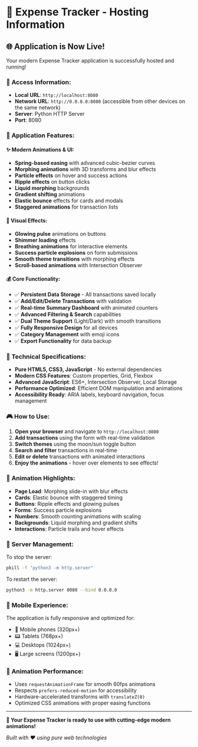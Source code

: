 # 🚀 Expense Tracker - Hosting Information

## 🌐 **Application is Now Live!**

Your modern Expense Tracker application is successfully hosted and running!

### 📍 **Access Information:**
- **Local URL**: `http://localhost:8080`
- **Network URL**: `http://0.0.0.0:8080` (accessible from other devices on the same network)
- **Server**: Python HTTP Server
- **Port**: 8080

### 🎯 **Application Features:**

#### ✨ **Modern Animations & UI:**
- **Spring-based easing** with advanced cubic-bezier curves
- **Morphing animations** with 3D transforms and blur effects
- **Particle effects** on hover and success actions
- **Ripple effects** on button clicks
- **Liquid morphing** backgrounds
- **Gradient shifting** animations
- **Elastic bounce** effects for cards and modals
- **Staggered animations** for transaction lists

#### 🎨 **Visual Effects:**
- **Glowing pulse** animations on buttons
- **Shimmer loading** effects
- **Breathing animations** for interactive elements
- **Success particle explosions** on form submissions
- **Smooth theme transitions** with morphing effects
- **Scroll-based animations** with Intersection Observer

#### 💰 **Core Functionality:**
- ✅ **Persistent Data Storage** - All transactions saved locally
- ✅ **Add/Edit/Delete Transactions** with validation
- ✅ **Real-time Summary Dashboard** with animated counters
- ✅ **Advanced Filtering & Search** capabilities
- ✅ **Dual Theme Support** (Light/Dark) with smooth transitions
- ✅ **Fully Responsive Design** for all devices
- ✅ **Category Management** with emoji icons
- ✅ **Export Functionality** for data backup

### 🔧 **Technical Specifications:**
- **Pure HTML5, CSS3, JavaScript** - No external dependencies
- **Modern CSS Features**: Custom properties, Grid, Flexbox
- **Advanced JavaScript**: ES6+, Intersection Observer, Local Storage
- **Performance Optimized**: Efficient DOM manipulation and animations
- **Accessibility Ready**: ARIA labels, keyboard navigation, focus management

### 🎮 **How to Use:**

1. **Open your browser** and navigate to `http://localhost:8080`
2. **Add transactions** using the form with real-time validation
3. **Switch themes** using the moon/sun toggle button
4. **Search and filter** transactions in real-time
5. **Edit or delete** transactions with animated interactions
6. **Enjoy the animations** - hover over elements to see effects!

### 🌟 **Animation Highlights:**

- **Page Load**: Morphing slide-in with blur effects
- **Cards**: Elastic bounce with staggered timing
- **Buttons**: Ripple effects and glowing pulses
- **Forms**: Success particle explosions
- **Numbers**: Smooth counting animations with scaling
- **Backgrounds**: Liquid morphing and gradient shifts
- **Interactions**: Particle trails and hover effects

### 🔄 **Server Management:**

To stop the server:
```bash
pkill -f "python3 -m http.server"
```

To restart the server:
```bash
python3 -m http.server 8080 --bind 0.0.0.0
```

### 📱 **Mobile Experience:**
The application is fully responsive and optimized for:
- 📱 Mobile phones (320px+)
- 📟 Tablets (768px+)
- 💻 Desktops (1024px+)
- 🖥️ Large screens (1200px+)

### 🎨 **Animation Performance:**
- Uses `requestAnimationFrame` for smooth 60fps animations
- Respects `prefers-reduced-motion` for accessibility
- Hardware-accelerated transforms with `translateZ(0)`
- Optimized CSS animations with proper easing functions

---

**🎉 Your Expense Tracker is ready to use with cutting-edge modern animations!**

*Built with ❤️ using pure web technologies*